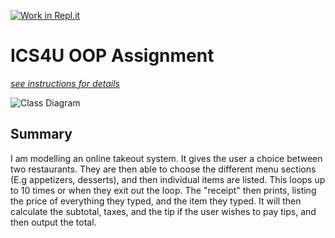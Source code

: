 [![Work in Repl.it](https://classroom.github.com/assets/work-in-replit-14baed9a392b3a25080506f3b7b6d57f295ec2978f6f33ec97e36a161684cbe9.svg)](https://classroom.github.com/online_ide?assignment_repo_id=4831731&assignment_repo_type=AssignmentRepo)
# ICS4U OOP Assignment

[*see instructions for details*](Instructions.md)


![Class Diagram](https://github.com/SACHSTech/oop-assignment-BenjaminTeh/blob/main/Class%20Diagram.png)

## Summary
I am modelling an online takeout system. It gives the user a choice between two restaurants. They are then able to choose the different menu sections (E.g appetizers, desserts), and then individual items are listed. This loops up to 10 times or when they exit out the loop. The "receipt" then prints, listing the price of everything they typed, and the item they typed. It will then calculate the subtotal, taxes, and the tip if the user wishes to pay tips, and then output the total.
